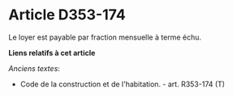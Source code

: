 # Article D353-174

Le loyer est payable par fraction mensuelle à terme échu.

**Liens relatifs à cet article**

_Anciens textes_:

  - Code de la construction et de l'habitation. - art. R353-174 (T)
